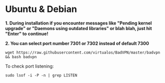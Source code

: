# Ubuntu & Debian
**1. During installation if you encounter messages like "Pending kernel upgrade" or "Daemons using outdated libraries" or blah blah, just hit "Enter" to continue!**

**2. You can select port number 7301 or 7302 instead of default 7300**
```shell
wget https://raw.githubusercontent.com/virtualos/BadVPN/master/badvpn && bash badvpn
```

To check port listening:
```shell
sudo lsof -i -P -n | grep LISTEN
```
